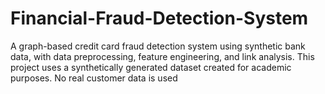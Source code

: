 # Financial-Fraud-Detection-System
A graph-based credit card fraud detection system using synthetic bank data, with data preprocessing, feature engineering, and link analysis.
This project uses a synthetically generated dataset created for academic purposes. No real customer data is used

